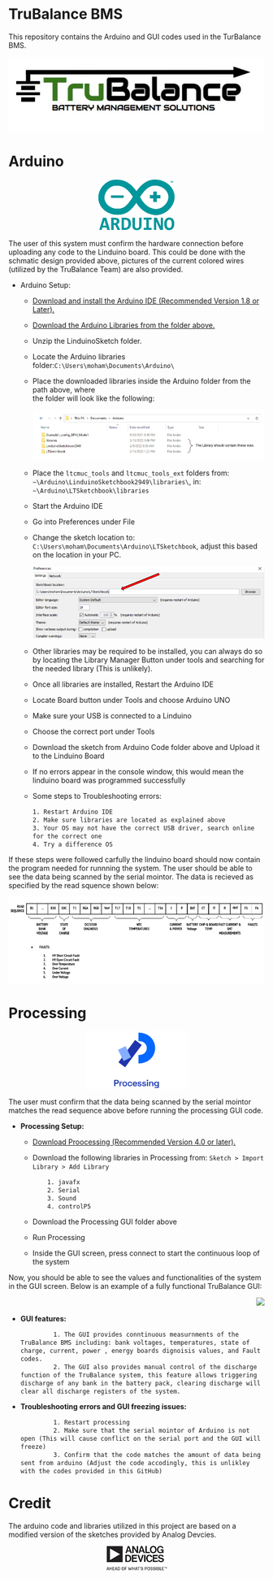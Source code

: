 # TruBalance BMS


This repository contains the Arduino and GUI codes used in the TurBalance BMS.

<p align="Center">
<img src="images/logo.JPG">
</p>

# Arduino


<p align="center">
<img src="images/arduino.png" width="150" height="100">
</p>
  

The user of this system must confirm the hardware connection before uploading any code to the Linduino board. This could be done with the schmatic design provided above, pictures of the current colored wires (utilized by the TruBalance Team) are also provided. 
  

 - Arduino Setup:
   
      - [Download and install the Arduino IDE (Recommended Version 1.8 or Later).](https://www.arduino.cc/en/software) 
      - [Download the Arduino Libraries from the folder above.](https://github.com/MohamadMerei1/TruBalance/tree/main/Arduino_Libraries)
      - Unzip the LinduinoSketch folder.
      - Locate the Arduino libraries folder:`C:\Users\moham\Documents\Arduino\`
      - Place the downloaded libraries inside the Arduino folder from the path above, where  
        the folder will look like the following:
        <p align="right">
        <img src="images/Untitled drawing.png">
        </p>
      - Place the `ltcmuc_tools` and `ltcmuc_tools_ext` folders from: `~\Arduino\LinduinoSketchbook2949\libraries\`, in:  
      `~\Arduino\LTSketchbook\libraries`
      - Start the Arduino IDE
      - Go into Preferences under File
      - Change the sketch location to: `C:\Users\moham\Documents\Arduino\LTSketchbook`, adjust this based on the location in your PC. 
        <p align="right">
        <img src="images/Capture1.PNG">
        </p>
      - Other libraries may be required to be installed, you can always do so by locating the Library Manager Button under tools and searching for the needed library (This is unlikely).
      - Once all libraries are installed, Restart the Arduino IDE
      - Locate Board button under Tools and choose Arduino UNO
      - Make sure your USB is connected to a Linduino 
      - Choose the correct port under Tools
      - Download the sketch from Arduino Code folder above and Upload it to the Linduino Board 
      - If no errors appear in the console window, this would mean the linduino board was programmed successfully
      - Some steps to Troubleshooting errors:  
      
            1. Restart Arduino IDE
            2. Make sure libraries are located as explained above
            3. Your OS may not have the correct USB driver, search online for the correct one
            4. Try a difference OS
        
If these steps were followed carfully the linduino board should now contain the program needed for runnning the system. The user should be able to see the data being scanned by the serial mointor. The data is recieved as specified by the read squence shown below: 
        <p align="right">
        <img src="images/Data Communication Sequence .png">
        </p>
# Processing

<p align="center">
<img src="images/processing.png" width="200height="150
</p>

The user must confirm that the data being scanned by the serial mointor matches the read sequence above before running the processing GUI code.
  

 - **Processing Setup:**
   
      - [Download Proocessing (Recommended Version 4.0 or later).](https://processing.org/download) 
      - Download the following libraries in Processing from: `Sketch > Import Library > Add Library` 
  
                1. javafx  
                2. Serial  
                3. Sound  
                4. controlP5
  
      - Download the Processing GUI folder above
      - Run Processing
      - Inside the GUI screen, press connect to start the continuous loop of the system
  
Now, you should be able to see the values and functionalities of the system in the GUI screen. Below is an example of a fully functional TruBalance GUI:
        <p align="right">
        <img src="images/GUI.png">
        </p>
 - **GUI features:**  
  
                1. The GUI provides conntinuous measurnments of the TruBalance BMS including: bank voltages, temperatures, state of charge, current, power , energy boards dignoisis values, and Fault codes.   
                2. The GUI also provides manual control of the discharge function of the TruBalance system, this feature allows triggering discharge of any bank in the battery pack, clearing discharge will clear all discharge registers of the system. 
                
  
 - **Troubleshooting errors and GUI freezing issues:**
  
                1. Restart processing  
                2. Make sure that the serial mointor of Arduino is not open (This will cause conflict on the serial port and the GUI will freeze)  
                3. Confirm that the code matches the amount of data being sent from arduino (Adjust the code accodingly, this is unlikley with the codes provided in this GitHub)
  
  
 
 
# Credit

The arduino code and libraries utilized in this project are based on a modified version
of the sketches provided by Analog Devcies. 

<p align="center">
  <img src="images/analogDevices.png">
</p>
